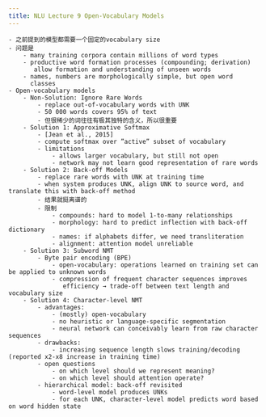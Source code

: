 ```yaml
---
title: NLU Lecture 9 Open-Vocabulary Models
---
```


	- 之前提到的模型都需要一个固定的vocabulary size
	- 问题是
		- many training corpora contain millions of word types
		- productive word formation processes (compounding; derivation)
		   allow formation and understanding of unseen words
		- names, numbers are morphologically simple, but open word
		  classes
	- Open-vocabulary models
		- Non-Solution: Ignore Rare Words
			- replace out-of-vocabulary words with UNK
			- 50 000 words covers 95% of text
			- 但很稀少的词往往有极其独特的含义，所以很重要
		- Solution 1: Approximative Softmax
			- [Jean et al., 2015]
			- compute softmax over ”active” subset of vocabulary
			- limitations
				- allows larger vocabulary, but still not open
				- network may not learn good representation of rare words
		- Solution 2: Back-off Models
			- replace rare words with UNK at training time
			- when system produces UNK, align UNK to source word, and translate this with back-off method
			- 结果就挺离谱的
			- 限制
				- compounds: hard to model 1-to-many relationships
				- morphology: hard to predict inflection with back-off dictionary
				- names: if alphabets differ, we need transliteration
				- alignment: attention model unreliable
		- Solution 3: Subword NMT
			- Byte pair encoding (BPE)
				- open-vocabulary: operations learned on training set can be applied to unknown words
				- compression of frequent character sequences improves
				   efficiency → trade-off between text length and vocabulary size
		- Solution 4: Character-level NMT
			- advantages:
				- (mostly) open-vocabulary
				- no heuristic or language-specific segmentation
				- neural network can conceivably learn from raw character sequences
			- drawbacks:
				- increasing sequence length slows training/decoding (reported x2-x8 increase in training time)
			- open questions
				- on which level should we represent meaning?
				- on which level should attention operate?
			- hierarchical model: back-off revisited
				- word-level model produces UNKs
				- for each UNK, character-level model predicts word based on word hidden state